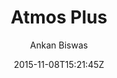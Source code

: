 ---
title: "Atmos Plus"
github: https://github.com/meliodus/meliodus.github.io
demo: http://meliodus.github.io/
author: Ankan Biswas

ssg:
  - Jekyll
cms:
  - No Cms
date: 2015-11-08T15:21:45Z
github_branch: master
---